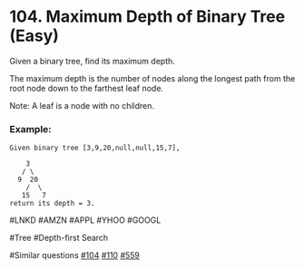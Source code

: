 # 104. Maximum Depth of Binary Tree (Easy)

Given a binary tree, find its maximum depth.

The maximum depth is the number of nodes along the longest path from the root node down to the farthest leaf node.

Note: A leaf is a node with no children.

### Example:
```
Given binary tree [3,9,20,null,null,15,7],

    3
   / \
  9  20
    /  \
   15   7
return its depth = 3.
```

#LNKD #AMZN #APPL #YHOO #GOOGL

#Tree #Depth-first Search

#Similar questions [#104](../p104e/README.md) [#110](../p110e/README.md) [#559](../p559e/README.md)
